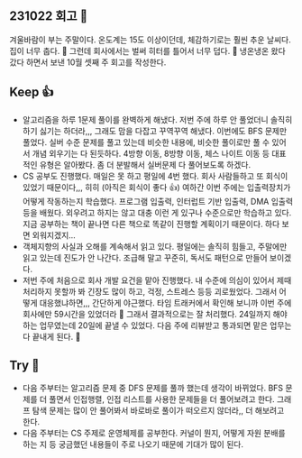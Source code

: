 ## 231022 회고 💬
겨울바람이 부는 주말이다. 온도계는 15도 이상이던데, 체감하기로는 훨씬 추운 날씨다. 집이 너무 춥다. 🥶 그런데 회사에서는 벌써 히터를 틀어서 너무 덥다. 🥵 냉온냉온 왔다 갔다 하면서 보낸 10월 셋째 주 회고를 작성한다.
## Keep 👍
- 알고리즘을 하루 1문제 풀이를 완벽하게 해냈다. 저번 주에 하루 안 풀었더니 솔직히 하기 싫기는 하더라,,, 그래도 맘을 다잡고 꾸역꾸역 해냈다. 이번에도 BFS 문제만 풀었다. 실버 수준 문제를 풀고 있는데 비슷한 내용에, 비슷한 풀이로만 풀 수 있어서 개념 외우기는 다 된듯하다. 4방향 이동, 8방향 이동, 체스 나이트 이동 등 대표적인 유형은 알아봤다. 좀 더 분발해서 실버문제 다 풀어보도록 하겠다.
- CS 공부도 진행했다. 매일은 못 하고 평일에 4번 했다. 회사 사람들하고 또 회식이 있었기 때문이다,,, 히히 (아직은 회식이 좋다 👍) 여하간 이번 주에는 입출력장치가 어떻게 작동하는지 학습했다. 프로그램 입출력, 인터럽트 기반 입출력, DMA 입출력 등을 배웠다. 외우려고 하지는 않고 대충 이런 게 있구나 수준으로만 학습하고 있다. 지금 공부하는 책이 끝나면 다른 책으로 똑같이 진행할 계획이기 때문이다. 하다 보면 외워지겠지... 
- 객체지향의 사실과 오해를 계속해서 읽고 있다. 평일에는 솔직히 힘들고, 주말에만 읽고 있는데 진도가 안 나간다. 조급해 말고 꾸준히, 독서도 패턴으로 만들어 보이겠다.
- 저번 주에 처음으로 회사 개발 요건을 맡아 진행했다. 내 수준에 의심이 있어서 제때 처리하지 못할까 봐 긴장도 많이 하고, 걱정, 스트레스 등등 괴로웠었다. 그래서 어떻게 대응했냐하면,,, 간단하게 야근했다. 타임 트래커에서 확인해 보니까 이번 주에 회사에만 59시간을 있었더라 🤪 그래서 결과적으로는 잘 처리했다. 24일까지 해야하는 업무였는데 20일에 끝낼 수 있었다. 다음 주에 리뷰받고 통과되면 맡은 업무는 다 끝내게 된다. 🥳
## Try 🧚
- 다음 주부터는 알고리즘 문제 중 DFS 문제를 풀까 했는데 생각이 바뀌었다. BFS 문제를 더 풀면서 인접행렬, 인접 리스트를 사용한 문제들을 더 풀어보려고 한다. 그래프 탐색 문제는 많이 안 풀어봐서 바로바로 풀이가 떠오르지 않더라,, 더 해보려고 한다.
- 다음 주부터는 CS 주제로 운영체제를 공부한다. 커널이 뭔지, 어떻게 자원 분배를 하는 지 등 궁금했던 내용들이 주로 나오기 때문에 기대가 많이 된다.